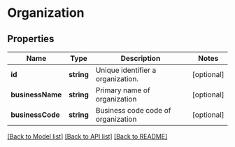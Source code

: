 # Organization

## Properties
Name | Type | Description | Notes
------------ | ------------- | ------------- | -------------
**id** | **string** | Unique identifier a organization. | [optional] 
**businessName** | **string** | Primary name of organization | [optional] 
**businessCode** | **string** | Business code code of organization | [optional] 

[[Back to Model list]](../README.md#documentation-for-models) [[Back to API list]](../README.md#documentation-for-api-endpoints) [[Back to README]](../README.md)


